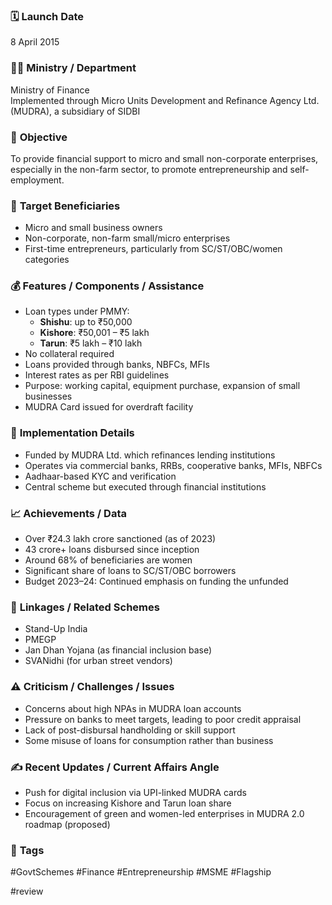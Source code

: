 

### 🗓️ **Launch Date**
8 April 2015

### 🧑‍🏫 **Ministry / Department**
Ministry of Finance  
Implemented through Micro Units Development and Refinance Agency Ltd. (MUDRA), a subsidiary of SIDBI

### 🎯 **Objective**
To provide financial support to micro and small non-corporate enterprises, especially in the non-farm sector, to promote entrepreneurship and self-employment.

### 👥 **Target Beneficiaries**
- Micro and small business owners  
- Non-corporate, non-farm small/micro enterprises  
- First-time entrepreneurs, particularly from SC/ST/OBC/women categories

### 💰 **Features / Components / Assistance**
- Loan types under PMMY:  
  - **Shishu**: up to ₹50,000  
  - **Kishore**: ₹50,001 – ₹5 lakh  
  - **Tarun**: ₹5 lakh – ₹10 lakh  
- No collateral required  
- Loans provided through banks, NBFCs, MFIs  
- Interest rates as per RBI guidelines  
- Purpose: working capital, equipment purchase, expansion of small businesses  
- MUDRA Card issued for overdraft facility

### 📍 **Implementation Details**
- Funded by MUDRA Ltd. which refinances lending institutions  
- Operates via commercial banks, RRBs, cooperative banks, MFIs, NBFCs  
- Aadhaar-based KYC and verification  
- Central scheme but executed through financial institutions

### 📈 **Achievements / Data**
- Over ₹24.3 lakh crore sanctioned (as of 2023)  
- 43 crore+ loans disbursed since inception  
- Around 68% of beneficiaries are women  
- Significant share of loans to SC/ST/OBC borrowers  
- Budget 2023–24: Continued emphasis on funding the unfunded

### 🧩 **Linkages / Related Schemes**
- Stand-Up India  
- PMEGP  
- Jan Dhan Yojana (as financial inclusion base)  
- SVANidhi (for urban street vendors)

### ⚠️ **Criticism / Challenges / Issues**
- Concerns about high NPAs in MUDRA loan accounts  
- Pressure on banks to meet targets, leading to poor credit appraisal  
- Lack of post-disbursal handholding or skill support  
- Some misuse of loans for consumption rather than business

### ✍️ **Recent Updates / Current Affairs Angle**
- Push for digital inclusion via UPI-linked MUDRA cards  
- Focus on increasing Kishore and Tarun loan share  
- Encouragement of green and women-led enterprises in MUDRA 2.0 roadmap (proposed)

### 🔗 **Tags**
#GovtSchemes #Finance #Entrepreneurship #MSME #Flagship

#review